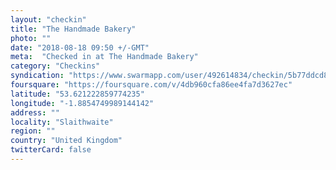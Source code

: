 ```yaml
---
layout: "checkin"
title: "The Handmade Bakery"
photo: ""
date: "2018-08-18 09:50 +/-GMT"
meta:  "Checked in at The Handmade Bakery"
category: "Checkins"
syndication: "https://www.swarmapp.com/user/492614834/checkin/5b77ddcd835c9a002ca65c83"
foursquare: "https://foursquare.com/v/4db960cfa86ee4fa7d3627ec"
latitude: "53.621222859774235"
longitude: "-1.8854749989144142"
address: ""
locality: "Slaithwaite"
region: ""
country: "United Kingdom"
twitterCard: false
---
```


